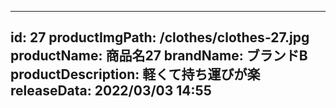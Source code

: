 
---
id: 27
productImgPath: /clothes/clothes-27.jpg
productName: 商品名27
brandName: ブランドB
productDescription: 軽くて持ち運びが楽
releaseData: 2022/03/03 14:55
---
  